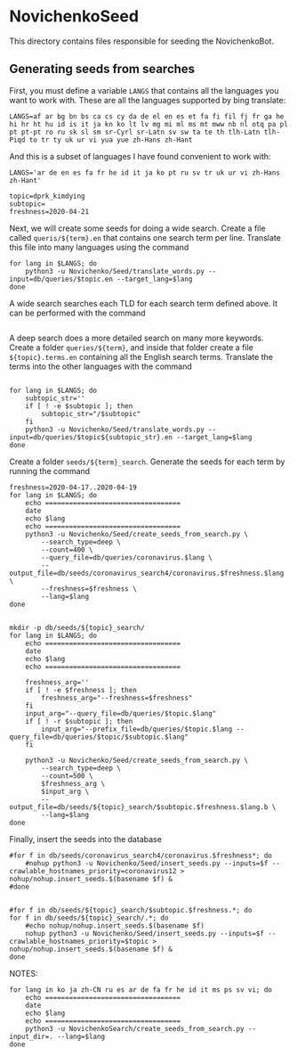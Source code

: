 # NovichenkoSeed

This directory contains files responsible for seeding the NovichenkoBot.

## Generating seeds from searches

<!--
```
LANGS0='ko ja zh-CN ru es'
LANGS1='ar de fa fr he id it ms ps sv vi'
LANGS2='mn ps ku pa ur hi bn pt no nn nb da se tl yi tr la sw gl'
LANGS="$LANGS1 $LANGS2"
```
-->

First, you must define a variable `LANGS` that contains all the languages you want to work with.
These are all the languages supported by bing translate:

```
LANGS=af ar bg bn bs ca cs cy da de el en es et fa fi fil fj fr ga he hi hr ht hu id is it ja kn ko lt lv mg mi ml ms mt mww nb nl otq pa pl pt pt-pt ro ru sk sl sm sr-Cyrl sr-Latn sv sw ta te th tlh-Latn tlh-Piqd to tr ty uk ur vi yua yue zh-Hans zh-Hant
```

And this is a subset of languages I have found convenient to work with:

```
LANGS='ar de en es fa fr he id it ja ko pt ru sv tr uk ur vi zh-Hans zh-Hant'

topic=dprk_kimdying
subtopic=
freshness=2020-04-21
```

Next, we will create some seeds for doing a wide search.
Create a file called `queris/${term}.en` that contains one search term per line.
Translate this file into many languages using the command

```
for lang in $LANGS; do
    python3 -u Novichenko/Seed/translate_words.py --input=db/queries/$topic.en --target_lang=$lang
done
```

A wide search searches each TLD for each search term defined above.
It can be performed with the command
```
```

A deep search does a more detailed search on many more keywords.
Create a folder `queries/${term}`,
and inside that folder create a file `${topic}.terms.en` containing all the English search terms.
Translate the terms into the other languages with the command

```

for lang in $LANGS; do
    subtopic_str=''
    if [ ! -e $subtopic ]; then
        subtopic_str="/$subtopic"
    fi
    python3 -u Novichenko/Seed/translate_words.py --input=db/queries/$topic${subtopic_str}.en --target_lang=$lang
done
```

Create a folder `seeds/${term}_search`.
Generate the seeds for each term by running the command

```
freshness=2020-04-17..2020-04-19
for lang in $LANGS; do
    echo ==================================
    date
    echo $lang
    echo ==================================
    python3 -u Novichenko/Seed/create_seeds_from_search.py \
        --search_type=deep \
        --count=400 \
        --query_file=db/queries/coronavirus.$lang \
        --output_file=db/seeds/coronavirus_search4/coronavirus.$freshness.$lang \
        --freshness=$freshness \
        --lang=$lang
done


mkdir -p db/seeds/${topic}_search/
for lang in $LANGS; do
    echo ==================================
    date
    echo $lang
    echo ==================================

    freshness_arg=''
    if [ ! -e $freshness ]; then
        freshness_arg="--freshness=$freshness"
    fi
    input_arg="--query_file=db/queries/$topic.$lang"
    if [ ! -r $subtopic ]; then
        input_arg="--prefix_file=db/queries/$topic.$lang --query_file=db/queries/$topic/$subtopic.$lang"
    fi

    python3 -u Novichenko/Seed/create_seeds_from_search.py \
        --search_type=deep \
        --count=500 \
        $freshness_arg \
        $input_arg \
        --output_file=db/seeds/${topic}_search/$subtopic.$freshness.$lang.b \
        --lang=$lang
done
```

Finally, insert the seeds into the database

```
#for f in db/seeds/coronavirus_search4/coronavirus.$freshness*; do
    #nohup python3 -u Novichenko/Seed/insert_seeds.py --inputs=$f --crawlable_hostnames_priority=coronavirus12 > nohup/nohup.insert_seeds.$(basename $f) &
#done


#for f in db/seeds/${topic}_search/$subtopic.$freshness.*; do
for f in db/seeds/${topic}_search/.*; do
    #echo nohup/nohup.insert_seeds.$(basename $f)
    nohup python3 -u Novichenko/Seed/insert_seeds.py --inputs=$f --crawlable_hostnames_priority=$topic > nohup/nohup.insert_seeds.$(basename $f) &
done
```

NOTES:

```
for lang in ko ja zh-CN ru es ar de fa fr he id it ms ps sv vi; do 
    echo ==================================
    date
    echo $lang
    echo ==================================
    python3 -u NovichenkoSearch/create_seeds_from_search.py --input_dir=. --lang=$lang
done
```

